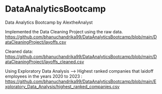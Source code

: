 # DataAnalyticsBootcamp
Data Analytics Bootcamp by AlextheAnalyst

Implemented the Data Cleaning Project using the raw data.
https://github.com/bhanuchandrika99/DataAnalyticsBootcamp/blob/main/DataCleaningProject/layoffs.csv

Cleaned data: 
https://github.com/bhanuchandrika99/DataAnalyticsBootcamp/blob/main/DataCleaningProject/layoffs_cleaned.csv

Using Exploratory Data Analysis --> Highest ranked companies that laidoff employees in the years 2020 to 2023 :
https://github.com/bhanuchandrika99/DataAnalyticsBootcamp/blob/main/Exploratory_Data_Analysis/highest_ranked_companies.csv
